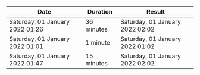 |Date|Duration|Result|
|-|-|-|
|Saturday, 01 January 2022 01:26|36 minutes|Saturday, 01 January 2022 02:02|
|Saturday, 01 January 2022 01:01|1 minute|Saturday, 01 January 2022 01:02|
|Saturday, 01 January 2022 01:47|15 minutes|Saturday, 01 January 2022 02:02|